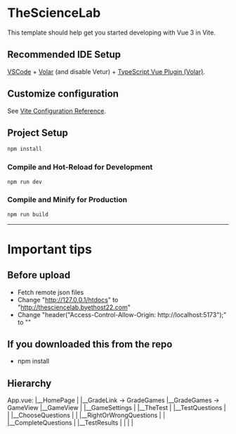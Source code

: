 # TheScienceLab

This template should help get you started developing with Vue 3 in Vite.

## Recommended IDE Setup

[VSCode](https://code.visualstudio.com/) + [Volar](https://marketplace.visualstudio.com/items?itemName=Vue.volar) (and disable Vetur) + [TypeScript Vue Plugin (Volar)](https://marketplace.visualstudio.com/items?itemName=Vue.vscode-typescript-vue-plugin).

## Customize configuration

See [Vite Configuration Reference](https://vitejs.dev/config/).

## Project Setup

```sh
npm install
```

### Compile and Hot-Reload for Development

```sh
npm run dev
```

### Compile and Minify for Production

```sh
npm run build
```
------------------------------
# Important tips

## Before upload

* Fetch remote json files
* Change "http://127.0.0.1/htdocs" to "http://thesciencelab.byethost22.com"
* Change "header("Access-Control-Allow-Origin: http://localhost:5173");" to ""

## If you downloaded this from the repo

* npm install

## Hierarchy
App.vue:
|__HomePage
|  |__GradeLink -> GradeGames
|__GradeGames -> GameView
|__GameView
|  |__GameSettings
|  |__TheTest
|      |__TestQuestions
|      |   |__ChooseQuestions
|      |   |__RightOrWrongQuestions
|      |   |__CompleteQuestions
|      |__TestResults
|
|
|
|